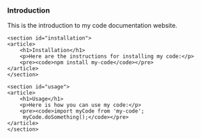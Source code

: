  <section id="introduction">
    <article>
        <h1>Introduction</h1>
        <p>This is the introduction to my code documentation website.</p>
    </article>
    </section>

    <section id="installation">
    <article>
        <h1>Installation</h1>
        <p>Here are the instructions for installing my code:</p>
        <pre><code>npm install my-code</code></pre>
    </article>
    </section>

    <section id="usage">
    <article>
        <h1>Usage</h1>
        <p>Here is how you can use my code:</p>
        <pre><code>import myCode from 'my-code';
         myCode.doSomething();</code></pre>
    </article>
    </section>
